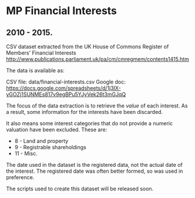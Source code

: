 # MP Financial Interests
## 2010 - 2015.

CSV dataset extracted from the UK House of Commons Register of Members' Financial Interests http://www.publications.parliament.uk/pa/cm/cmregmem/contents1415.htm

The data is available as:

CSV file: data/financial-interests.csv
Google doc: https://docs.google.com/spreadsheets/d/1j3IX-yGOZj1SUNMEs817v9egBPu5YJyVek26t3mGJqQ

The focus of the data extraction is to retrieve the *value* of each interest. As a result, some information for the interests have been discarded.

It also means some interest categories that do not provide a numeric valuation have been excluded.  These are:
* 8 - Land and property
* 9 - Registrable shareholdings
* 11 - Misc.

The date used in the dataset is the registered data, not the actual date of the interest.  The registered date was often better formed, so was used in preference.

The scripts used to create this dataset will be released soon.
